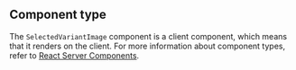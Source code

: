 ## Component type

The `SelectedVariantImage` component is a client component, which means that it renders on the client. For more information about component types, refer to [React Server Components](/custom-storefronts/hydrogen/framework/react-server-components).
